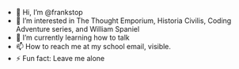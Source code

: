 - 👋 Hi, I’m @frankstop
- 👀 I’m interested in The Thought Emporium, Historia Civilis, Coding Adventure series, and William Spaniel
- 🌱 I’m currently learning how to talk
- 📫 How to reach me at my school email, visible.
- ⚡ Fun fact: Leave me alone

<!---
frankstop/frankstop is a ✨ special ✨ repository because its `README.md` (this file) appears on your GitHub profile.
You can click the Preview link to take a look at your changes.
--->
